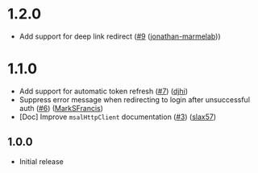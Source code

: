# 1.2.0

* Add support for deep link redirect ([#9](https://github.com/marmelab/ra-auth-msal/pull/9) ([jonathan-marmelab](https://github.com/jonathan-marmelab)))

# 1.1.0

* Add support for automatic token refresh ([#7](https://github.com/marmelab/ra-auth-msal/pull/7)) ([djhi](https://github.com/djhi))
* Suppress error message when redirecting to login after unsuccessful auth ([#6](https://github.com/marmelab/ra-auth-msal/pull/6)) ([MarkSFrancis](https://github.com/MarkSFrancis))
* [Doc] Improve `msalHttpClient` documentation ([#3](https://github.com/marmelab/ra-auth-msal/pull/3)) ([slax57](https://github.com/slax57))

## 1.0.0

* Initial release

